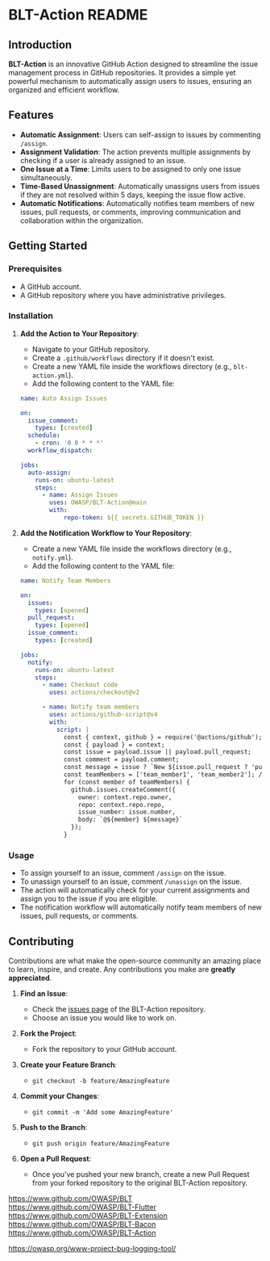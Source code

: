 # BLT-Action README

## Introduction

**BLT-Action** is an innovative GitHub Action designed to streamline the issue management process in GitHub repositories. It provides a simple yet powerful mechanism to automatically assign users to issues, ensuring an organized and efficient workflow.

## Features

- **Automatic Assignment**: Users can self-assign to issues by commenting `/assign`.
- **Assignment Validation**: The action prevents multiple assignments by checking if a user is already assigned to an issue.
- **One Issue at a Time**: Limits users to be assigned to only one issue simultaneously.
- **Time-Based Unassignment**: Automatically unassigns users from issues if they are not resolved within 5 days, keeping the issue flow active.
- **Automatic Notifications**: Automatically notifies team members of new issues, pull requests, or comments, improving communication and collaboration within the organization.

## Getting Started

### Prerequisites

- A GitHub account.
- A GitHub repository where you have administrative privileges.

### Installation

1. **Add the Action to Your Repository**:
   - Navigate to your GitHub repository.
   - Create a `.github/workflows` directory if it doesn't exist.
   - Create a new YAML file inside the workflows directory (e.g., `blt-action.yml`).
   - Add the following content to the YAML file:

    ```yml
    name: Auto Assign Issues
    
    on:
      issue_comment:
        types: [created]
      schedule:
        - cron: '0 0 * * *'
      workflow_dispatch:
    
    jobs:
      auto-assign:
        runs-on: ubuntu-latest
        steps:
          - name: Assign Issues
            uses: OWASP/BLT-Action@main
            with:
                repo-token: ${{ secrets.GITHUB_TOKEN }}
    
    ```

2. **Add the Notification Workflow to Your Repository**:
   - Create a new YAML file inside the workflows directory (e.g., `notify.yml`).
   - Add the following content to the YAML file:

    ```yml
    name: Notify Team Members

    on:
      issues:
        types: [opened]
      pull_request:
        types: [opened]
      issue_comment:
        types: [created]

    jobs:
      notify:
        runs-on: ubuntu-latest
        steps:
          - name: Checkout code
            uses: actions/checkout@v2

          - name: Notify team members
            uses: actions/github-script@v4
            with:
              script: |
                const { context, github } = require('@actions/github');
                const { payload } = context;
                const issue = payload.issue || payload.pull_request;
                const comment = payload.comment;
                const message = issue ? `New ${issue.pull_request ? 'pull request' : 'issue'}: ${issue.title}` : `New comment on ${comment.issue_url}: ${comment.body}`;
                const teamMembers = ['team_member1', 'team_member2']; // Replace with actual team member usernames
                for (const member of teamMembers) {
                  github.issues.createComment({
                    owner: context.repo.owner,
                    repo: context.repo.repo,
                    issue_number: issue.number,
                    body: `@${member} ${message}`
                  });
                }
    ```

### Usage

- To assign yourself to an issue, comment `/assign` on the issue.
- To unassign yourself to an issue, comment `/unassign` on the issue.
- The action will automatically check for your current assignments and assign you to the issue if you are eligible.
- The notification workflow will automatically notify team members of new issues, pull requests, or comments.

## Contributing

Contributions are what make the open-source community an amazing place to learn, inspire, and create. Any contributions you make are **greatly appreciated**.

1. **Find an Issue**:
   - Check the [issues page](../issues) of the BLT-Action repository.
   - Choose an issue you would like to work on.

2. **Fork the Project**:
   - Fork the repository to your GitHub account.

3. **Create your Feature Branch**:
   - `git checkout -b feature/AmazingFeature`

4. **Commit your Changes**:
   - `git commit -m 'Add some AmazingFeature'`

5. **Push to the Branch**:
   - `git push origin feature/AmazingFeature`

6. **Open a Pull Request**:
   - Once you've pushed your new branch, create a new Pull Request from your forked repository to the original BLT-Action repository.


https://www.github.com/OWASP/BLT  
https://www.github.com/OWASP/BLT-Flutter  
https://www.github.com/OWASP/BLT-Extension  
https://www.github.com/OWASP/BLT-Bacon  
https://www.github.com/OWASP/BLT-Action  

https://owasp.org/www-project-bug-logging-tool/
